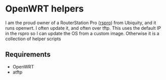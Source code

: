OpenWRT helpers
===============

I am the proud owner of a RouterStation Pro ([rspro](http://wiki.openwrt.org/toh/ubiquiti/routerstation.pro "rspro")) from Ubiquity, and it runs openwrt. I often update it, and often over tftp.  This uses the default IP in the rspro so I can update the OS from a custom image.  Otherwise it is a collection of helper scripts

Requirements
------------

+ OpenWRT
+ atftp
